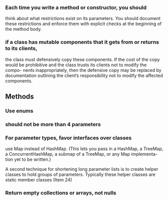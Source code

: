 ### Each time you write a method or constructor, you should 
think about what restrictions exist on its parameters. You should document these restrictions 
and enforce them with explicit checks at the beginning of the method body.

### if a class has mutable components that it gets from or returns to its clients, 
the class must defensively copy these components. If the cost of the copy would be 
prohibitive and the class trusts its clients not to modify the compo- nents 
inappropriately, then the defensive copy may be replaced by documentation outlining 
the client’s responsibility not to modify the affected components.



## Methods
### Use enums
### should not be more than 4 parameters
### For parameter types, favor interfaces over classes 

use Map instead of HashMap. (This lets you pass in a HashMap, a TreeMap, a ConcurrentHashMap, 
a submap of a TreeMap, or any Map implementa- tion yet to be written.)


A second technique for shortening long parameter lists is to create helper classes to hold 
groups of parameters. Typically these helper classes are static member classes (Item 24)



### Return empty collections or arrays, not nulls